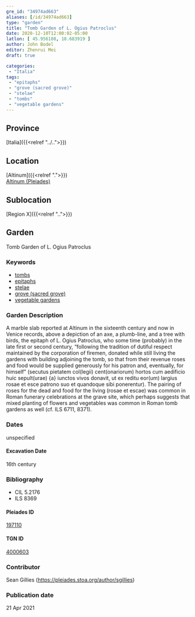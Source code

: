 ```yaml
---
gre_id: "34974ad663"
aliases: [/id/34974ad663]
type: "garden"
title: "Tomb Garden of L. Ogius Patroclus"
date: 2020-12-10T12:00:02-05:00
latlon: [ 45.956108, 18.683919 ]
author: John Bodel
editor: Zhenrui Mei
draft: true

categories:
 - "Italia"
tags:
 - "epitaphs"
 - "grove (sacred grove)"
 - "stelae"
 - "tombs"
 - "vegetable gardens"
---
```


## Province

[Italia]({{<relref "../..">}})

<!--### Province Description-->

<!-- DESCRIPTION -->


## Location

[Altinum]({{<relref ".">}}) \
[Altinum (Pleiades)](https://pleiades.stoa.org/places/197110)

<!--### Location Description-->

<!-- LEAVE THIS BLANK FOR NOW -->

## Sublocation

[Region X]({{<relref "..">}})

<!--### Sublocation Description-->

<!-- DESCRIPTION -->


## Garden

Tomb Garden of L. Ogius Patroclus

### Keywords

- [tombs](http://vocab.getty.edu/page/aat/300005926)
- [epitaphs](http://vocab.getty.edu/page/aat/300028729)
- [stelae](http://vocab.getty.edu/page/aat/300007023)
- [grove (sacred grove)](http://vocab.getty.edu/page/aat/300251876)
- [vegetable gardens](http://vocab.getty.edu/page/aat/300008142)

### Garden Description

A marble slab reported at Altinum in the sixteenth century and now in Venice  records, above a depiction of an axe, a plumb-line, and a tree with birds, the epitaph of L. Ogius Patroclus, who some time (probably) in the late first or second century, “following the tradition of dutiful respect maintained by the corporation of firemen, donated while still living the gardens with building adjoining the tomb, so that from their revenue roses and food would be supplied generously for his patron and, eventually, for himself” (secutus pietatem col(legii) cent(onariorum) hortos cum aedificio huic sepult(urae) {a} iunctos vivos donavit, ut ex reditu eor(um) largius rosae et esce patrono suo et quandoque sibi ponerentur). The pairing of roses for the dead and food for the living (rosae et escae) was common in Roman funerary celebrations at the grave site, which perhaps suggests that mixed planting of flowers and vegetables was common in Roman tomb gardens as well (cf. ILS 6711, 8371).

<!--### Maps-->

<!--
OLD WAY (DO NOT USE)
![alt_text](../../images/image_name.ext)
*CAPTION*

NEW WAY ↓↓↓↓
{{< image src="../image_name.ext" alt="ALT_TEXT" title="CAPTION" >}}
-->

### Dates

unspecified

#### Excavation Date

16th century

### Bibliography

* CIL 5.2176
* ILS 8369

<!--#### Periodo ID-->

<!-- [PERIODO_ID](https://pleiades.stoa.org/places/PLEIADES_ID) -->

#### Pleiades ID

[197110](https://pleiades.stoa.org/places/197110)

#### TGN ID

[4000603](http://vocab.getty.edu/page/tgn/4000603)

### Contributor

Sean Gillies (https://pleiades.stoa.org/author/sgillies)


### Publication date


21 Apr 2021

<!--### Related articles-->

<!-- Links to other related articles. Leave blank for now -->
